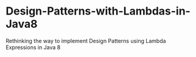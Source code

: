 # Design-Patterns-with-Lambdas-in-Java8
Rethinking the way to implement Design Patterns using Lambda Expressions in Java 8
